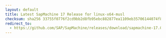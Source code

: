 ```yaml
---
layout: default
title: Latest SapMachine 17 Release for linux-x64-musl
checksum: sha256 33755f0776f2cd9bb2d8fb95ebc882877ea1109eb35706144074f8156427038d
redirect_to:
  - https://github.com/SAP/SapMachine/releases/download/sapmachine-17.0.12/sapmachine-jdk-17.0.12_linux-x64-musl_bin.tar.gz
---
```

